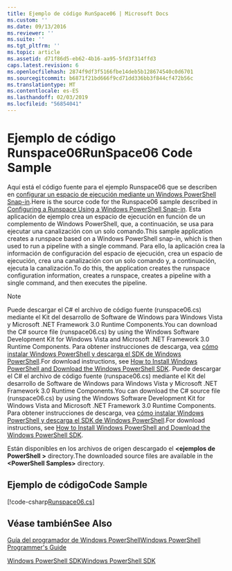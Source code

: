 ```yaml
---
title: Ejemplo de código RunSpace06 | Microsoft Docs
ms.custom: ''
ms.date: 09/13/2016
ms.reviewer: ''
ms.suite: ''
ms.tgt_pltfrm: ''
ms.topic: article
ms.assetid: d71f86d5-eb62-4b16-aa95-5fd3f314ffd3
caps.latest.revision: 6
ms.openlocfilehash: 2874f9df3f5166fbe14deb5b128674540c0d6701
ms.sourcegitcommit: b6871f21bd666f9cd71dd336bb3f844cf472b56c
ms.translationtype: MT
ms.contentlocale: es-ES
ms.lasthandoff: 02/03/2019
ms.locfileid: "56854041"
---
```

# <a name="runspace06-code-sample"></a><span data-ttu-id="99426-102">Ejemplo de código Runspace06</span><span class="sxs-lookup"><span data-stu-id="99426-102">RunSpace06 Code Sample</span></span>

<span data-ttu-id="99426-103">Aquí está el código fuente para el ejemplo Runspace06 que se describen en [configurar un espacio de ejecución mediante un Windows PowerShell Snap-in](http://msdn.microsoft.com/en-us/a7289ee8-9732-49ee-91c7-d533e9538b83).</span><span class="sxs-lookup"><span data-stu-id="99426-103">Here is the source code for the Runspace06 sample described in [Configuring a Runspace Using a Windows PowerShell Snap-in](http://msdn.microsoft.com/en-us/a7289ee8-9732-49ee-91c7-d533e9538b83).</span></span> <span data-ttu-id="99426-104">Esta aplicación de ejemplo crea un espacio de ejecución en función de un complemento de Windows PowerShell, que, a continuación, se usa para ejecutar una canalización con un solo comando.</span><span class="sxs-lookup"><span data-stu-id="99426-104">This sample application creates a runspace based on a Windows PowerShell snap-in, which is then used to run a pipeline with a single command.</span></span> <span data-ttu-id="99426-105">Para ello, la aplicación crea la información de configuración del espacio de ejecución, crea un espacio de ejecución, crea una canalización con un solo comando y, a continuación, ejecuta la canalización.</span><span class="sxs-lookup"><span data-stu-id="99426-105">To do this, the application creates the runspace configuration information, creates a runspace, creates a pipeline with a single command, and then executes the pipeline.</span></span>

> [!NOTE]
> <span data-ttu-id="99426-106">Puede descargar el C# el archivo de código fuente (runspace06.cs) mediante el Kit del desarrollo de Software de Windows para Windows Vista y Microsoft .NET Framework 3.0 Runtime Components.</span><span class="sxs-lookup"><span data-stu-id="99426-106">You can download the C# source file (runspace06.cs) by using the Windows Software Development Kit for Windows Vista and Microsoft .NET Framework 3.0 Runtime Components.</span></span> <span data-ttu-id="99426-107">Para obtener instrucciones de descarga, vea [cómo instalar Windows PowerShell y descarga el SDK de Windows PowerShell](/powershell/developer/installing-the-windows-powershell-sdk).</span><span class="sxs-lookup"><span data-stu-id="99426-107">For download instructions, see [How to Install Windows PowerShell and Download the Windows PowerShell SDK](/powershell/developer/installing-the-windows-powershell-sdk).</span></span>
> <span data-ttu-id="99426-108">Puede descargar el C# el archivo de código fuente (runspace06.cs) mediante el Kit del desarrollo de Software de Windows para Windows Vista y Microsoft .NET Framework 3.0 Runtime Components.</span><span class="sxs-lookup"><span data-stu-id="99426-108">You can download the C# source file (runspace06.cs) by using the Windows Software Development Kit for Windows Vista and Microsoft .NET Framework 3.0 Runtime Components.</span></span> <span data-ttu-id="99426-109">Para obtener instrucciones de descarga, vea [cómo instalar Windows PowerShell y descarga el SDK de Windows PowerShell](/powershell/developer/installing-the-windows-powershell-sdk).</span><span class="sxs-lookup"><span data-stu-id="99426-109">For download instructions, see [How to Install Windows PowerShell and Download the Windows PowerShell SDK](/powershell/developer/installing-the-windows-powershell-sdk).</span></span>
>
> <span data-ttu-id="99426-110">Están disponibles en los archivos de origen descargado el  **\<ejemplos de PowerShell >** directory.</span><span class="sxs-lookup"><span data-stu-id="99426-110">The downloaded source files are available in the **\<PowerShell Samples>** directory.</span></span>

## <a name="code-sample"></a><span data-ttu-id="99426-111">Ejemplo de código</span><span class="sxs-lookup"><span data-stu-id="99426-111">Code Sample</span></span>

[!code-csharp[Runspace06.cs](../../powershell-sdk-samples/SDK-2.0/csharp/Runspace06/Runspace06.cs#L11-L85 "Runspace06.cs")]

## <a name="see-also"></a><span data-ttu-id="99426-112">Véase también</span><span class="sxs-lookup"><span data-stu-id="99426-112">See Also</span></span>

[<span data-ttu-id="99426-113">Guía del programador de Windows PowerShell</span><span class="sxs-lookup"><span data-stu-id="99426-113">Windows PowerShell Programmer's Guide</span></span>](./windows-powershell-programmer-s-guide.md)

[<span data-ttu-id="99426-114">Windows PowerShell SDK</span><span class="sxs-lookup"><span data-stu-id="99426-114">Windows PowerShell SDK</span></span>](../windows-powershell-reference.md)